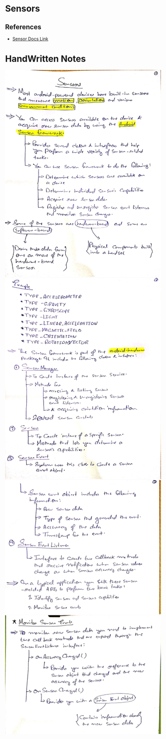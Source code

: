 # Sensors

## References
* [Sensor Docs Link](https://developer.android.com/guide/topics/sensors/sensors_overview)

# HandWritten Notes
<p align="center">
<img src="./1.jpg" alt="Page 1"/>
<img src="./2.jpg" alt="Page 2"/>
<img src="./3.jpg" alt="Page 3"/>
<img src="./4.jpg" alt="Page 4"/>
<p\>
